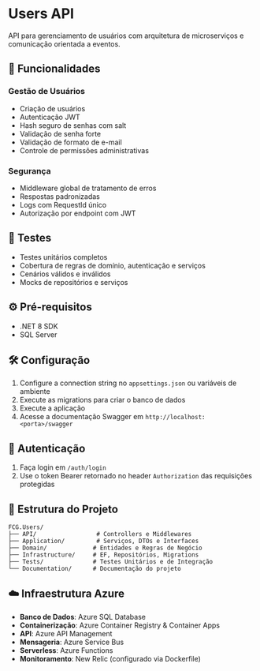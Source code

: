 # Users API

API para gerenciamento de usuários com arquitetura de microserviços e comunicação orientada a eventos.

## 🚀 Funcionalidades

### Gestão de Usuários
- Criação de usuários
- Autenticação JWT
- Hash seguro de senhas com salt
- Validação de senha forte
- Validação de formato de e-mail
- Controle de permissões administrativas

### Segurança
- Middleware global de tratamento de erros
- Respostas padronizadas
- Logs com RequestId único
- Autorização por endpoint com JWT

## 🧪 Testes

- Testes unitários completos
- Cobertura de regras de domínio, autenticação e serviços
- Cenários válidos e inválidos
- Mocks de repositórios e serviços

## ⚙️ Pré-requisitos

- .NET 8 SDK
- SQL Server

## 🛠️ Configuração

1. Configure a connection string no `appsettings.json` ou variáveis de ambiente
2. Execute as migrations para criar o banco de dados
3. Execute a aplicação
4. Acesse a documentação Swagger em `http://localhost:<porta>/swagger`

## 🔐 Autenticação

1. Faça login em `/auth/login`
2. Use o token Bearer retornado no header `Authorization` das requisições protegidas

## 📁 Estrutura do Projeto

```
FCG.Users/
├── API/                 # Controllers e Middlewares
├── Application/         # Serviços, DTOs e Interfaces
├── Domain/             # Entidades e Regras de Negócio
├── Infrastructure/     # EF, Repositórios, Migrations
├── Tests/              # Testes Unitários e de Integração
└── Documentation/      # Documentação do projeto
```

## ☁️ Infraestrutura Azure

- **Banco de Dados**: Azure SQL Database
- **Containerização**: Azure Container Registry & Container Apps
- **API**: Azure API Management
- **Mensageria**: Azure Service Bus
- **Serverless**: Azure Functions
- **Monitoramento**: New Relic (configurado via Dockerfile)

